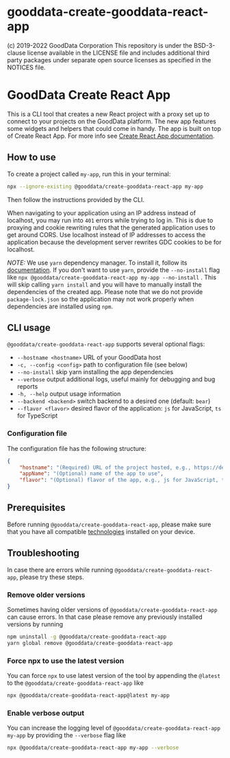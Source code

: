 # gooddata-create-gooddata-react-app

(c) 2019-2022 GoodData Corporation
This repository is under the BSD-3-clause license available in the LICENSE file and includes additional third party packages under separate open source licenses as specified in the NOTICES file.

# GoodData Create React App

This is a CLI tool that creates a new React project with a proxy set up to connect to your projects on the GoodData platform.
The new app features some widgets and helpers that could come in handy.
The app is built on top of Create React App. For more info see [Create React App documentation](https://facebook.github.io/create-react-app/).

## How to use

To create a project called `my-app`, run this in your terminal:

```bash
npx --ignore-existing @gooddata/create-gooddata-react-app my-app
```

Then follow the instructions provided by the CLI.

When navigating to your application using an IP address instead of localhost, you may run into `401` errors while trying to log in. This is due to proxying and cookie rewriting rules that the generated application uses to get around CORS. Use localhost instead of IP addresses to access the application because the development server rewrites GDC cookies to be for localhost.

_NOTE:_ We use `yarn` dependency manager. To install it, follow its [documentation](https://yarnpkg.com/lang/en/docs/install). If you don't want to use `yarn`, provide the `--no-install` flag like `npx @gooddata/create-gooddata-react-app my-app --no-install` . This will skip calling `yarn install` and you will have to manually install the dependencies of the created app. Please note that we do not provide `package-lock.json` so the application may not work properly when dependencies are installed using `npm`.

## CLI usage

`@gooddata/create-gooddata-react-app` supports several optional flags:

-   `--hostname <hostname>` URL of your GoodData host
-   `-c, --config <config>` path to configuration file (see below)
-   `--no-install` skip yarn installing the app dependencies
-   `--verbose` output additional logs, useful mainly for debugging and bug reports
-   `-h, --help` output usage information
-   `--backend <backend>` switch backend to a desired one (default: `bear`)
-   `--flavor <flavor>` desired flavor of the application: `js` for JavaScript, `ts` for TypeScript

### Configuration file

The configuration file has the following structure:

```json
{
    "hostname": "(Required) URL of the project hosted, e.g., https://developer.na.gooddata.com",
    "appName": "(Optional) name of the app to use",
    "flavor": "(Optional) flavor of the app, e.g., js for JavaScript, ts for TypeScript (default: js)"
}
```

## Prerequisites

Before running `@gooddata/create-gooddata-react-app`, please make sure that you have all compatible [technologies](https://sdk.gooddata.com/gooddata-ui/docs/about_gooddataui.html#supported-technologies) installed on your device.

## Troubleshooting

In case there are errors while running `@gooddata/create-gooddata-react-app`, please try these steps.

### Remove older versions

Sometimes having older versions of `@gooddata/create-gooddata-react-app` can cause errors. In that case please remove any previously installed versions by running

```bash
npm uninstall -g @gooddata/create-gooddata-react-app
yarn global remove @gooddata/create-gooddata-react-app
```

### Force npx to use the latest version

You can force `npx` to use latest version of the tool by appending the `@latest` to the `@gooddata/create-gooddata-react-app` like

```bash
npx @gooddata/create-gooddata-react-app@latest my-app
```

### Enable verbose output

You can increase the logging level of `@gooddata/create-gooddata-react-app my-app` by providing the `--verbose` flag like

```bash
npx @gooddata/create-gooddata-react-app my-app --verbose
```

